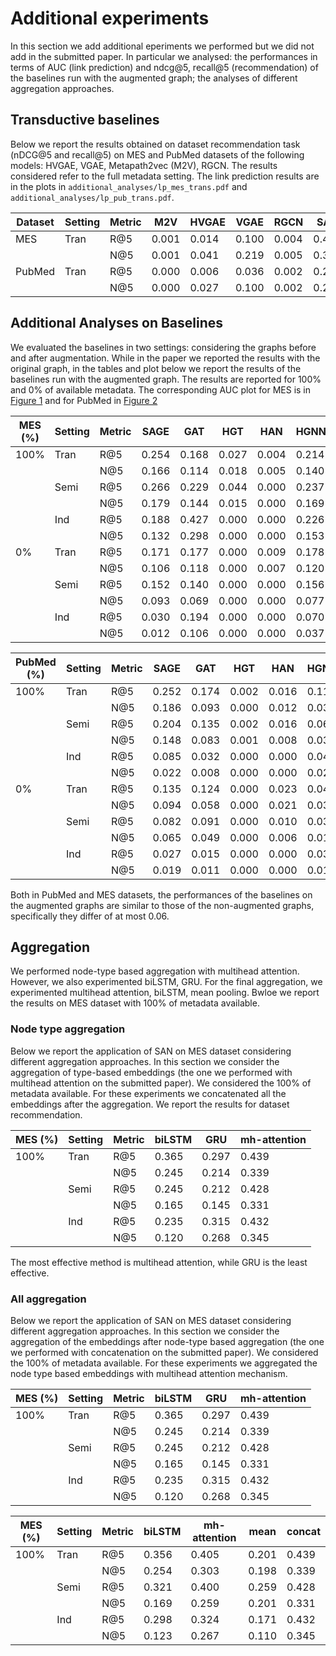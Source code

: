 # Additional experiments
In this section we add additional eperiments we performed but we did not add in the submitted paper. In particular we analysed: the performances in terms of AUC (link prediction) and ndcg@5, recall@5 (recommendation) of the baselines run with the augmented graph; the analyses of different aggregation approaches.
## Transductive baselines
Below we report the results obtained on dataset recommendation task (nDCG@5 and recall@5) on MES and PubMed datasets of the following models: HVGAE, VGAE, Metapath2vec (M2V), RGCN. The results considered refer to the full metadata setting. The link prediction results are in the plots in `additional_analyses/lp_mes_trans.pdf` and `additional_analyses/lp_pub_trans.pdf`.

| Dataset | Setting | Metric | M2V  | HVGAE   | VGAE   | RGCN  | SAN   |
|---------|---------|--------|-------|-------|-------|-------|-------|
| MES    | Tran    | R@5    | 0.001 | 0.014 | 0.100 | 0.004  | 0.439 |
|         |         | N@5    | 0.001 | 0.041 | 0.219 | 0.005  | 0.339 |
| PubMed     | Tran    | R@5    | 0.000 | 0.006 | 0.036 | 0.002  | 0.230 |
|            |         | N@5    | 0.000 | 0.027 | 0.100 | 0.002  | 0.212 |
## Additional Analyses on Baselines
We evaluated the baselines in two settings: considering the graphs before and after augmentation. While in the paper we reported the results with the original graph, in the tables and plot below we report the results of the baselines run with the augmented graph. The results are reported for 100% and 0% of available metadata. The corresponding AUC plot for MES is in [Figure 1](mes_aug.pdf) and for PubMed in [Figure 2](pubmed_aug.pdf)


| MES (%) | Setting | Metric | SAGE  | GAT   | HGT   | HAN   | HGNN  | SAN   |
|---------|---------|--------|-------|-------|-------|-------|-------|-------|
| 100%    | Tran    | R@5    | 0.254 | 0.168 | 0.027 | 0.004 | 0.214 | 0.439 |
|         |         | N@5    | 0.166 | 0.114 | 0.018 | 0.005 | 0.140 | 0.339 |
|         | Semi    | R@5    | 0.266 | 0.229 | 0.044 | 0.000 | 0.237 | 0.428 |
|         |         | N@5    | 0.179 | 0.144 | 0.015 | 0.000 | 0.169 | 0.331 |
|         | Ind     | R@5    | 0.188 | 0.427 | 0.000 | 0.000 | 0.226 | 0.432 |
|         |         | N@5    | 0.132 | 0.298 | 0.000 | 0.000 | 0.153 | 0.345 |
| 0%      | Tran    | R@5    | 0.171 | 0.177 | 0.000 | 0.009 | 0.178 | 0.305 |
|         |         | N@5    | 0.106 | 0.118 | 0.000 | 0.007 | 0.120 | 0.161 |
|         | Semi    | R@5    | 0.152 | 0.140 | 0.000 | 0.000 | 0.156 | 0.301 |
|         |         | N@5    | 0.093 | 0.069 | 0.000 | 0.000 | 0.077 | 0.218 |
|         | Ind     | R@5    | 0.030 | 0.194 | 0.000 | 0.000 | 0.070 | 0.273 |
|         |         | N@5    | 0.012 | 0.106 | 0.000 | 0.000 | 0.037 | 0.170 |


| PubMed (%) | Setting | Metric | SAGE  | GAT   | HGT   | HAN   | HGNN  | SAN   |
|------------|---------|--------|-------|-------|-------|-------|-------|-------|
| 100%       | Tran    | R@5    | 0.252 | 0.174 | 0.002 | 0.016 | 0.114 | 0.230 |
|            |         | N@5    | 0.186 | 0.093 | 0.000 | 0.012 | 0.034 | 0.212 |
|            | Semi    | R@5    | 0.204 | 0.135 | 0.002 | 0.016 | 0.062 | 0.207 |
|            |         | N@5    | 0.148 | 0.083 | 0.001 | 0.008 | 0.036 | 0.156 |
|            | Ind     | R@5    | 0.085 | 0.032 | 0.000 | 0.000 | 0.042 | 0.212 |
|            |         | N@5    | 0.022 | 0.008 | 0.000 | 0.000 | 0.024 | 0.146 |
| 0%         | Tran    | R@5    | 0.135 | 0.124 | 0.000 | 0.023 | 0.046 | 0.238 |
|            |         | N@5    | 0.094 | 0.058 | 0.000 | 0.021 | 0.036 | 0.152 |
|            | Semi    | R@5    | 0.082 | 0.091 | 0.000 | 0.010 | 0.031 | 0.146 |
|            |         | N@5    | 0.065 | 0.049 | 0.000 | 0.006 | 0.014 | 0.110 |
|            | Ind     | R@5    | 0.027 | 0.015 | 0.000 | 0.000 | 0.036 | 0.110 |
|            |         | N@5    | 0.019 | 0.011 | 0.000 | 0.000 | 0.014 | 0.090 |

Both in PubMed and MES datasets, the performances of the baselines on the augmented graphs are similar to those of the non-augmented graphs, specifically they differ of at most 0.06.
## Aggregation
We performed node-type based aggregation with multihead attention. However, we also experimented biLSTM, GRU. For the final aggregation, we experimented multihead attention, biLSTM, mean pooling. Bwloe we report the results on MES dataset with 100% of metadata available.
### Node type aggregation
Below we report the application of SAN on MES dataset considering different aggregation approaches. In this section we consider the aggregation of type-based embeddings (the one we performed with multihead attention on the submitted paper). We considered the 100% of metadata available.
For these experiments we concatenated all the embeddings after the aggregation. We report the results for dataset recommendation.

| MES (%) | Setting | Metric | biLSTM | GRU  | mh-attention |
|---------|---------|--------|--------|------|--------------|
| 100%    | Tran    | R@5    | 0.365  | 0.297 | 0.439        |
|         |         | N@5    | 0.245  | 0.214 | 0.339        |
|         | Semi    | R@5    | 0.245  | 0.212 | 0.428        |
|         |         | N@5    | 0.165  | 0.145 | 0.331        |
|         | Ind     | R@5    | 0.235  | 0.315 | 0.432        |
|         |         | N@5    | 0.120  | 0.268 | 0.345        |

The most effective method is multihead attention, while GRU is the least effective.

### All aggregation
Below we report the application of SAN on MES dataset considering different aggregation approaches. In this section we consider the aggregation of the embeddings after node-type based aggregation (the one we performed with concatenation on the submitted paper). We considered the 100% of metadata available.
For these experiments we aggregated the node type based embeddings with multihead attention mechanism.

| MES (%) | Setting | Metric | biLSTM | GRU  | mh-attention |
|---------|---------|--------|--------|------|--------------|
| 100%    | Tran    | R@5    | 0.365  | 0.297 | 0.439        |
|         |         | N@5    | 0.245  | 0.214 | 0.339        |
|         | Semi    | R@5    | 0.245  | 0.212 | 0.428        |
|         |         | N@5    | 0.165  | 0.145 | 0.331        |
|         | Ind     | R@5    | 0.235  | 0.315 | 0.432        |
|         |         | N@5    | 0.120  | 0.268 | 0.345        |

| MES (%) | Setting | Metric | biLSTM | mh-attention | mean   | concat |
|---------|---------|--------|--------|--------------|--------|--------|
| 100%    | Tran    | R@5    | 0.356  | 0.405        | 0.201  | 0.439  |
|         |         | N@5    | 0.254  | 0.303        | 0.198  | 0.339  |
|         | Semi    | R@5    | 0.321  | 0.400        | 0.259  | 0.428  |
|         |         | N@5    | 0.169  | 0.259        | 0.201  | 0.331  |
|         | Ind     | R@5    | 0.298  | 0.324        | 0.171  | 0.432  |
|         |         | N@5    | 0.123  | 0.267        | 0.110  | 0.345  |




